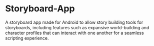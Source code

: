 # Storyboard-App
 A storyboard app made for Android to allow story building tools for storyboards, including features such as expansive world-building and character profiles that can interact with one another for a seamless scripting experience.
